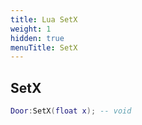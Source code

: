 ```yaml
---
title: Lua SetX
weight: 1
hidden: true
menuTitle: SetX
---
```

## SetX
```lua
Door:SetX(float x); -- void
```